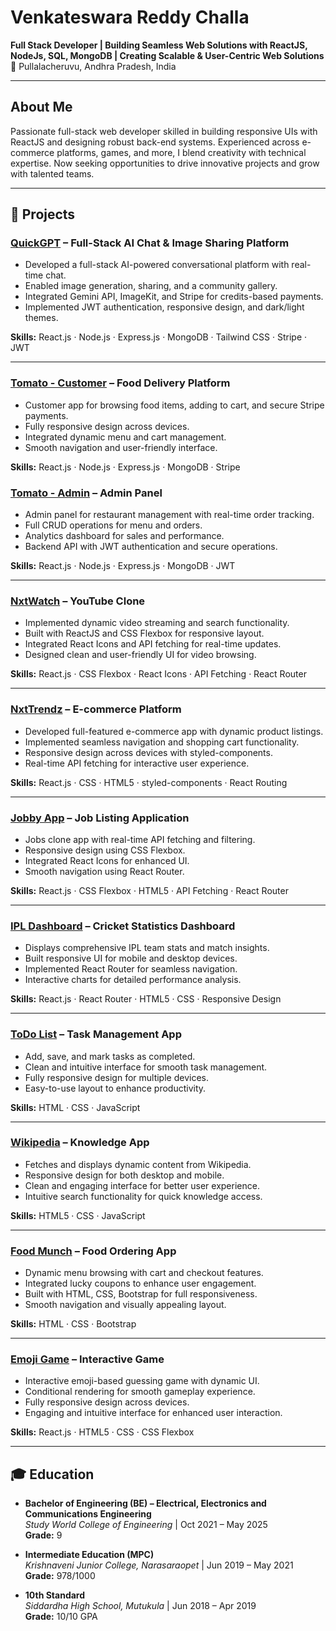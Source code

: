 # Venkateswara Reddy Challa  
**Full Stack Developer | Building Seamless Web Solutions with ReactJS, NodeJs, SQL, MongoDB | Creating Scalable & User-Centric Web Solutions**  
📍 Pullalacheruvu, Andhra Pradesh, India  

---

## About Me
Passionate full-stack web developer skilled in building responsive UIs with ReactJS and designing robust back-end systems. Experienced across e-commerce platforms, games, and more, I blend creativity with technical expertise. Now seeking opportunities to drive innovative projects and grow with talented teams.

---

## 🚀 Projects

### [QuickGPT](https://chat-gpt-clone-five-indol.vercel.app/) – Full-Stack AI Chat & Image Sharing Platform
- Developed a full-stack AI-powered conversational platform with real-time chat.  
- Enabled image generation, sharing, and a community gallery.  
- Integrated Gemini API, ImageKit, and Stripe for credits-based payments.  
- Implemented JWT authentication, responsive design, and dark/light themes.  

**Skills:** React.js · Node.js · Express.js · MongoDB · Tailwind CSS · Stripe · JWT  

---

### [Tomato - Customer](https://food-delivery-frontend-2hty.onrender.com/) – Food Delivery Platform
- Customer app for browsing food items, adding to cart, and secure Stripe payments.  
- Fully responsive design across devices.  
- Integrated dynamic menu and cart management.  
- Smooth navigation and user-friendly interface.  

**Skills:** React.js · Node.js · Express.js · MongoDB · Stripe  

### [Tomato - Admin](https://food-delivery-admin-doja.onrender.com/) – Admin Panel
- Admin panel for restaurant management with real-time order tracking.  
- Full CRUD operations for menu and orders.  
- Analytics dashboard for sales and performance.  
- Backend API with JWT authentication and secure operations.  

**Skills:** React.js · Node.js · Express.js · MongoDB · JWT  

---

### [NxtWatch](https://chvenkynxtwatch.ccbp.tech/login) – YouTube Clone
- Implemented dynamic video streaming and search functionality.  
- Built with ReactJS and CSS Flexbox for responsive layout.  
- Integrated React Icons and API fetching for real-time updates.  
- Designed clean and user-friendly UI for video browsing.  

**Skills:** React.js · CSS Flexbox · React Icons · API Fetching · React Router  

---

### [NxtTrendz](https://chvenkynxttrend.ccbp.tech/) – E-commerce Platform
- Developed full-featured e-commerce app with dynamic product listings.  
- Implemented seamless navigation and shopping cart functionality.  
- Responsive design across devices with styled-components.  
- Real-time API fetching for interactive user experience.  

**Skills:** React.js · CSS · HTML5 · styled-components · React Routing  

---

### [Jobby App](https://chvenkyjobbyapp.ccbp.tech/) – Job Listing Application
- Jobs clone app with real-time API fetching and filtering.  
- Responsive design using CSS Flexbox.  
- Integrated React Icons for enhanced UI.  
- Smooth navigation using React Router.  

**Skills:** React.js · CSS Flexbox · HTML5 · API Fetching · React Router  

---

### [IPL Dashboard](https://chvenkyiplapp.ccbp.tech/) – Cricket Statistics Dashboard
- Displays comprehensive IPL team stats and match insights.  
- Built responsive UI for mobile and desktop devices.  
- Implemented React Router for seamless navigation.  
- Interactive charts for detailed performance analysis.  

**Skills:** React.js · React Router · HTML5 · CSS · Responsive Design  

---

### [ToDo List](https://todo-list-seven-gilt-30.vercel.app/) – Task Management App
- Add, save, and mark tasks as completed.  
- Clean and intuitive interface for smooth task management.  
- Fully responsive design for multiple devices.  
- Easy-to-use layout to enhance productivity.  

**Skills:** HTML · CSS · JavaScript  

---

### [Wikipedia](https://wikipedia-wheat-gamma.vercel.app/) – Knowledge App
- Fetches and displays dynamic content from Wikipedia.  
- Responsive design for both desktop and mobile.  
- Clean and engaging interface for better user experience.  
- Intuitive search functionality for quick knowledge access.  

**Skills:** HTML5 · CSS · JavaScript  

---

### [Food Munch](https://food-munch-responsive-app.vercel.app/) – Food Ordering App
- Dynamic menu browsing with cart and checkout features.  
- Integrated lucky coupons to enhance user engagement.  
- Built with HTML, CSS, Bootstrap for full responsiveness.  
- Smooth navigation and visually appealing layout.  

**Skills:** HTML · CSS · Bootstrap  

---

### [Emoji Game](https://chvenkyemojiapp.ccbp.tech/) – Interactive Game
- Interactive emoji-based guessing game with dynamic UI.  
- Conditional rendering for smooth gameplay experience.  
- Fully responsive design across devices.  
- Engaging and intuitive interface for enhanced user interaction.  

**Skills:** React.js · HTML5 · CSS · CSS Flexbox  

---

## 🎓 Education

- **Bachelor of Engineering (BE) – Electrical, Electronics and Communications Engineering**  
  *Study World College of Engineering* | Oct 2021 – May 2025  
  **Grade:** 9

- **Intermediate Education (MPC)**  
  *Krishnaveni Junior College, Narasaraopet* | Jun 2019 – May 2021  
  **Grade:** 978/1000  

- **10th Standard**  
  *Siddardha High School, Mutukula* | Jun 2018 – Apr 2019  
  **Grade:** 10/10 GPA  
